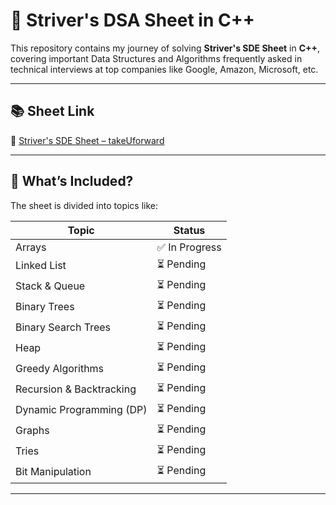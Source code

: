 # 🚀 Striver's DSA Sheet in C++

This repository contains my journey of solving **Striver's SDE Sheet** in **C++**, covering important Data Structures and Algorithms frequently asked in technical interviews at top companies like Google, Amazon, Microsoft, etc.

---

## 📚 Sheet Link
🔗 [Striver's SDE Sheet – takeUforward](https://takeuforward.org/interviews/strivers-sde-sheet-top-coding-interview-problems/)

---

## 🧠 What’s Included?
The sheet is divided into topics like:

| Topic                         | Status       |
|------------------------------|--------------|
| Arrays                       | ✅ In Progress |
| Linked List                  | ⏳ Pending     |
| Stack & Queue                | ⏳ Pending     |
| Binary Trees                 | ⏳ Pending     |
| Binary Search Trees          | ⏳ Pending     |
| Heap                         | ⏳ Pending     |
| Greedy Algorithms            | ⏳ Pending     |
| Recursion & Backtracking     | ⏳ Pending     |
| Dynamic Programming (DP)     | ⏳ Pending     |
| Graphs                       | ⏳ Pending     |
| Tries                        | ⏳ Pending     |
| Bit Manipulation             | ⏳ Pending     |

---

